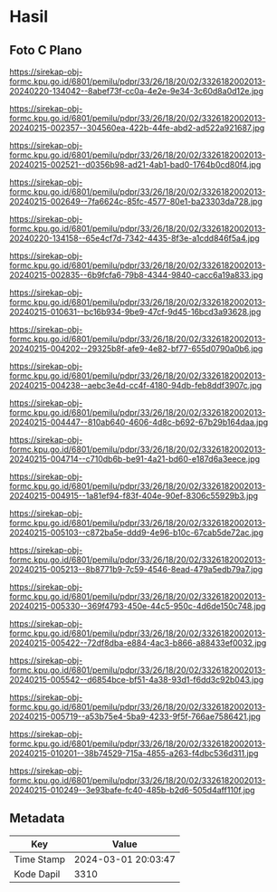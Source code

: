 # Hasil

## Foto C Plano

https://sirekap-obj-formc.kpu.go.id/6801/pemilu/pdpr/33/26/18/20/02/3326182002013-20240220-134042--8abef73f-cc0a-4e2e-9e34-3c60d8a0d12e.jpg

https://sirekap-obj-formc.kpu.go.id/6801/pemilu/pdpr/33/26/18/20/02/3326182002013-20240215-002357--304560ea-422b-44fe-abd2-ad522a921687.jpg

https://sirekap-obj-formc.kpu.go.id/6801/pemilu/pdpr/33/26/18/20/02/3326182002013-20240215-002521--d0356b98-ad21-4ab1-bad0-1764b0cd80f4.jpg

https://sirekap-obj-formc.kpu.go.id/6801/pemilu/pdpr/33/26/18/20/02/3326182002013-20240215-002649--7fa6624c-85fc-4577-80e1-ba23303da728.jpg

https://sirekap-obj-formc.kpu.go.id/6801/pemilu/pdpr/33/26/18/20/02/3326182002013-20240220-134158--65e4cf7d-7342-4435-8f3e-a1cdd846f5a4.jpg

https://sirekap-obj-formc.kpu.go.id/6801/pemilu/pdpr/33/26/18/20/02/3326182002013-20240215-002835--6b9fcfa6-79b8-4344-9840-cacc6a19a833.jpg

https://sirekap-obj-formc.kpu.go.id/6801/pemilu/pdpr/33/26/18/20/02/3326182002013-20240215-010631--bc16b934-9be9-47cf-9d45-16bcd3a93628.jpg

https://sirekap-obj-formc.kpu.go.id/6801/pemilu/pdpr/33/26/18/20/02/3326182002013-20240215-004202--29325b8f-afe9-4e82-bf77-655d0790a0b6.jpg

https://sirekap-obj-formc.kpu.go.id/6801/pemilu/pdpr/33/26/18/20/02/3326182002013-20240215-004238--aebc3e4d-cc4f-4180-94db-feb8ddf3907c.jpg

https://sirekap-obj-formc.kpu.go.id/6801/pemilu/pdpr/33/26/18/20/02/3326182002013-20240215-004447--810ab640-4606-4d8c-b692-67b29b164daa.jpg

https://sirekap-obj-formc.kpu.go.id/6801/pemilu/pdpr/33/26/18/20/02/3326182002013-20240215-004714--c710db6b-be91-4a21-bd60-e187d6a3eece.jpg

https://sirekap-obj-formc.kpu.go.id/6801/pemilu/pdpr/33/26/18/20/02/3326182002013-20240215-004915--1a81ef94-f83f-404e-90ef-8306c55929b3.jpg

https://sirekap-obj-formc.kpu.go.id/6801/pemilu/pdpr/33/26/18/20/02/3326182002013-20240215-005103--c872ba5e-ddd9-4e96-b10c-67cab5de72ac.jpg

https://sirekap-obj-formc.kpu.go.id/6801/pemilu/pdpr/33/26/18/20/02/3326182002013-20240215-005213--8b8771b9-7c59-4546-8ead-479a5edb79a7.jpg

https://sirekap-obj-formc.kpu.go.id/6801/pemilu/pdpr/33/26/18/20/02/3326182002013-20240215-005330--369f4793-450e-44c5-950c-4d6de150c748.jpg

https://sirekap-obj-formc.kpu.go.id/6801/pemilu/pdpr/33/26/18/20/02/3326182002013-20240215-005422--72df8dba-e884-4ac3-b866-a88433ef0032.jpg

https://sirekap-obj-formc.kpu.go.id/6801/pemilu/pdpr/33/26/18/20/02/3326182002013-20240215-005542--d6854bce-bf51-4a38-93d1-f6dd3c92b043.jpg

https://sirekap-obj-formc.kpu.go.id/6801/pemilu/pdpr/33/26/18/20/02/3326182002013-20240215-005719--a53b75e4-5ba9-4233-9f5f-766ae7586421.jpg

https://sirekap-obj-formc.kpu.go.id/6801/pemilu/pdpr/33/26/18/20/02/3326182002013-20240215-010201--38b74529-715a-4855-a263-f4dbc536d311.jpg

https://sirekap-obj-formc.kpu.go.id/6801/pemilu/pdpr/33/26/18/20/02/3326182002013-20240215-010249--3e93bafe-fc40-485b-b2d6-505d4aff110f.jpg


## Metadata

| Key        | Value               |
| ---------- | ------------------- |
| Time Stamp | 2024-03-01 20:03:47 |
| Kode Dapil | 3310                |



